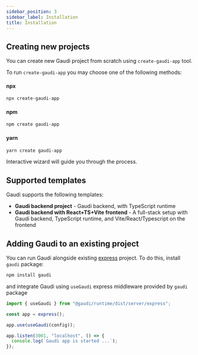 ```yaml
---
sidebar_position: 3
sidebar_label: Installation
title: Installation
---
```


## Creating new projects

You can create new Gaudi project from scratch using `create-gaudi-app` tool.

To run `create-gaudi-app` you may choose one of the following methods:

#### npx

```bash
npx create-gaudi-app
```

#### npm

```bash
npm create gaudi-app
```

#### yarn

```sh
yarn create gaudi-app
```

Interactive wizard will guide you through the process.

## Supported templates

Gaudi supports the following templates:

- **Gaudi backend project** - Gaudi backend, with TypeScript runtime
- **Gaudi backend with React+TS+Vite frontend** - A full-stack setup with Gaudi backend, TypeScript runtime, and Vite/React/Typescript on the frontend

## Adding Gaudi to an existing project

You can run Gaudi alongside existing [express](https://expressjs.com/) project. To do this, install `gaudi` package:

```bash
npm install gaudi
```

and integrate Gaudi using `useGaudi` express middleware provided by `gaudi` package

```js
import { useGaudi } from "@gaudi/runtime/dist/server/express";

const app = express();

app.use(useGaudi(config));

app.listen(3001, "localhost", () => {
  console.log(`Gaudi app is started ...`);
});
```
